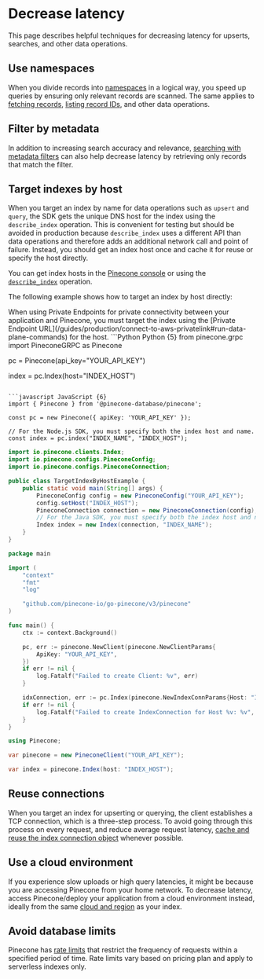 # Decrease latency

This page describes helpful techniques for decreasing latency for upserts, searches, and other data operations.

## Use namespaces

When you divide records into [namespaces](/guides/index-data/indexing-overview#namespaces) in a logical way, you speed up queries by ensuring only relevant records are scanned. The same applies to [fetching records](/guides/manage-data/fetch-data), [listing record IDs](/guides/manage-data/list-record-ids), and other data operations.

## Filter by metadata

In addition to increasing search accuracy and relevance, [searching with metadata filters](/guides/search/filter-by-metadata) can also help decrease latency by retrieving only records that match the filter.

## Target indexes by host

When you target an index by name for data operations such as `upsert` and `query`, the SDK gets the unique DNS host for the index using the `describe_index` operation. This is convenient for testing but should be avoided in production because `describe_index` uses a different API than data operations and therefore adds an additional network call and point of failure. Instead, you should get an index host once and cache it for reuse or specify the host directly.

You can get index hosts in the [Pinecone console](https://app.pinecone.io/organizations/-/projects/-/indexes) or using the [`describe_index`](/guides/manage-data/manage-indexes#describe-an-index) operation.

The following example shows how to target an index by host directly:

<Note>
  When using Private Endpoints for private connectivity between your application and Pinecone, you must target the index using the [Private Endpoint URL](/guides/production/connect-to-aws-privatelink#run-data-plane-commands) for the host.
</Note>

<CodeGroup>
  ```Python Python {5}
  from pinecone.grpc import PineconeGRPC as Pinecone

  pc = Pinecone(api_key="YOUR_API_KEY")

  index = pc.Index(host="INDEX_HOST")
  ```

  ```javascript JavaScript {6}
  import { Pinecone } from '@pinecone-database/pinecone';

  const pc = new Pinecone({ apiKey: 'YOUR_API_KEY' });

  // For the Node.js SDK, you must specify both the index host and name.
  const index = pc.index("INDEX_NAME", "INDEX_HOST");
  ```

  ```java Java {11}
  import io.pinecone.clients.Index;
  import io.pinecone.configs.PineconeConfig;
  import io.pinecone.configs.PineconeConnection;

  public class TargetIndexByHostExample {
      public static void main(String[] args) {
          PineconeConfig config = new PineconeConfig("YOUR_API_KEY");
          config.setHost("INDEX_HOST");
          PineconeConnection connection = new PineconeConnection(config);
          // For the Java SDK, you must specify both the index host and name.
          Index index = new Index(connection, "INDEX_NAME");
      }
  }
  ```

  ```go Go {21}
  package main

  import (
      "context"
      "fmt"
      "log"

      "github.com/pinecone-io/go-pinecone/v3/pinecone"
  )

  func main() {
      ctx := context.Background()

      pc, err := pinecone.NewClient(pinecone.NewClientParams{
          ApiKey: "YOUR_API_KEY",
      })
      if err != nil {
          log.Fatalf("Failed to create Client: %v", err)
      }

      idxConnection, err := pc.Index(pinecone.NewIndexConnParams{Host: "INDEX_HOST", Namespace: "example-namespace"})
      if err != nil {
          log.Fatalf("Failed to create IndexConnection for Host %v: %v", idx.Host, err)
      }
  }
  ```

  ```csharp C# {5}
  using Pinecone;

  var pinecone = new PineconeClient("YOUR_API_KEY");

  var index = pinecone.Index(host: "INDEX_HOST");
  ```
</CodeGroup>

## Reuse connections

When you target an index for upserting or querying, the client establishes a TCP connection, which is a three-step process. To avoid going through this process on every request, and reduce average request latency, [cache and reuse the index connection object](/reference/api/authentication#initialize-a-client) whenever possible.

## Use a cloud environment

If you experience slow uploads or high query latencies, it might be because you are accessing Pinecone from your home network. To decrease latency, access Pinecone/deploy your application from a cloud environment instead, ideally from the same [cloud and region](/guides/index-data/create-an-index#cloud-regions) as your index.

## Avoid database limits

Pinecone has [rate limits](/reference/api/database-limits#rate-limits) that restrict the frequency of requests within a specified period of time. Rate limits vary based on pricing plan and apply to serverless indexes only.
